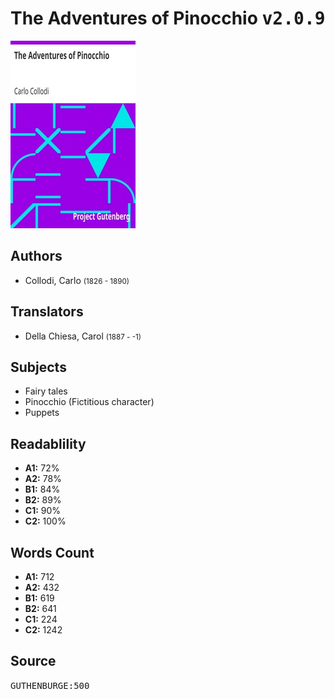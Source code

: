 # The Adventures of Pinocchio <kbd>v2.0.9</kbd>

![](./cover.medium.jpg "")

## Authors


 - Collodi, Carlo <small>(1826 - 1890)</small>

## Translators


 - Della Chiesa, Carol <small>(1887 - -1)</small>

## Subjects


 - Fairy tales
 - Pinocchio (Fictitious character)
 - Puppets

## Readablility


 - **A1:** 72%
 - **A2:** 78%
 - **B1:** 84%
 - **B2:** 89%
 - **C1:** 90%
 - **C2:** 100%

## Words Count


 - **A1:** 712
 - **A2:** 432
 - **B1:** 619
 - **B2:** 641
 - **C1:** 224
 - **C2:** 1242

## Source


<kbd>GUTHENBURGE:500</kbd>
